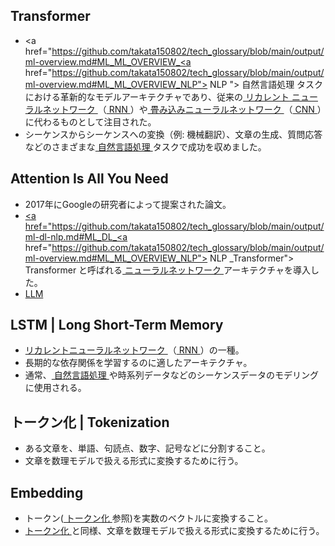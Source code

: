 <!-- 記事タイトル:用語解説集-機械学習-深層学習-言語系 -->
<!-- 記事URL:https://github.com/takata150802/tech_glossary/blob/main/output/ml-dl-nlp.md# -->

<a id="ML_DL_NLP_Transformer"></a>
## Transformer  <!-- entry_word_and_anchor:ML_DL_NLP_Transformer -->

- <a href="https://github.com/takata150802/tech_glossary/blob/main/output/ml-overview.md#ML_ML_OVERVIEW_<a href="https://github.com/takata150802/tech_glossary/blob/main/output/ml-overview.md#ML_ML_OVERVIEW_NLP"> NLP </a>"> 自然言語処理 </a>タスクにおける革新的なモデルアーキテクチャであり、従来の<a href="https://github.com/takata150802/tech_glossary/blob/main/output/dl-overview.md#ML_DL_RNN"> リカレント<a href="https://github.com/takata150802/tech_glossary/blob/main/output/dl-overview.md#ML_DL_Neural_Network"> ニューラルネットワーク </a> </a>（<a href="https://github.com/takata150802/tech_glossary/blob/main/output/dl-overview.md#ML_DL_RNN"> RNN </a>）や<a href="https://github.com/takata150802/tech_glossary/blob/main/output/dl-overview.md#ML_DL_CNN"> 畳み込みニューラルネットワーク </a>（<a href="https://github.com/takata150802/tech_glossary/blob/main/output/dl-overview.md#ML_DL_CNN"> CNN </a>）に代わるものとして注目された。
- シーケンスからシーケンスへの変換（例: 機械翻訳）、文章の生成、質問応答などのさまざまな<a href="https://github.com/takata150802/tech_glossary/blob/main/output/ml-overview.md#ML_ML_OVERVIEW_NLP"> 自然言語処理 </a>タスクで成功を収めました。

<a id="ML_DL_NLP_AttentionIsAllYouNeed"></a>
## Attention Is All You Need <!-- entry_word_and_anchor:ML_DL_NLP_AttentionIsAllYouNeed -->
- 2017年にGoogleの研究者によって提案された論文。
- <a href="https://github.com/takata150802/tech_glossary/blob/main/output/dl-overview.md#ML_DL_Transformer"> <a href="https://github.com/takata150802/tech_glossary/blob/main/output/ml-dl-nlp.md#ML_DL_<a href="https://github.com/takata150802/tech_glossary/blob/main/output/ml-overview.md#ML_ML_OVERVIEW_NLP"> NLP </a>_Transformer"> Transformer </a> </a>と呼ばれる<a href="https://github.com/takata150802/tech_glossary/blob/main/output/dl-overview.md#ML_DL_Neural_Network"> ニューラルネットワーク </a>アーキテクチャを導入した。
- <a href="https://github.com/takata150802/tech_glossary/blob/main/output/llm-overview.md#ML_LLM_LargeLangeageModel"> LLM </a>

<a id="ML_DL_NLP_LSTM"></a>
## LSTM | Long Short-Term Memory <!-- entry_word_and_anchor:ML_DL_NLP_LSTM -->
- <a href="https://github.com/takata150802/tech_glossary/blob/main/output/dl-overview.md#ML_DL_RNN"> リカレントニューラルネットワーク </a>（<a href="https://github.com/takata150802/tech_glossary/blob/main/output/dl-overview.md#ML_DL_RNN"> RNN </a>）の一種。
- 長期的な依存関係を学習するのに適したアーキテクチャ。
- 通常、<a href="https://github.com/takata150802/tech_glossary/blob/main/output/ml-overview.md#ML_ML_OVERVIEW_NLP"> 自然言語処理 </a>や時系列データなどのシーケンスデータのモデリングに使用される。

<a id="ML_DL_NLP_Tokenization"></a>
## トークン化 | Tokenization  <!-- entry_word_and_anchor:ML_DL_NLP_Tokenization -->
- ある文章を、単語、句読点、数字、記号などに分割すること。
- 文章を数理モデルで扱える形式に変換するために行う。

<a id="ML_DL_NLP_Embedding"></a>
## Embedding <!-- entry_word_and_anchor:ML_DL_NLP_Embedding -->
- トークン(<a href="https://github.com/takata150802/tech_glossary/blob/main/output/ml-dl-nlp.md#ML_DL_NLP_Tokenization"> トークン化 </a>参照)を実数のベクトルに変換すること。
- <a href="https://github.com/takata150802/tech_glossary/blob/main/output/ml-dl-nlp.md#ML_DL_NLP_Tokenization"> トークン化 </a>と同様、文章を数理モデルで扱える形式に変換するために行う。

